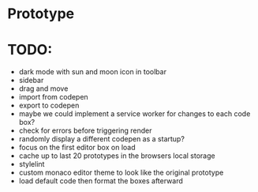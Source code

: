 # Prototype

# TODO:
* dark mode with sun and moon icon in toolbar
* sidebar
* drag and move
* import from codepen
* export to codepen
* maybe we could implement a service worker for changes to each code box?
* check for errors before triggering render
* randomly display a different codepen as a startup?
* focus on the first editor box on load
* cache up to last 20 prototypes in the browsers local storage
* stylelint
* custom monaco editor theme to look like the original prototype
* load default code then format the boxes afterward
